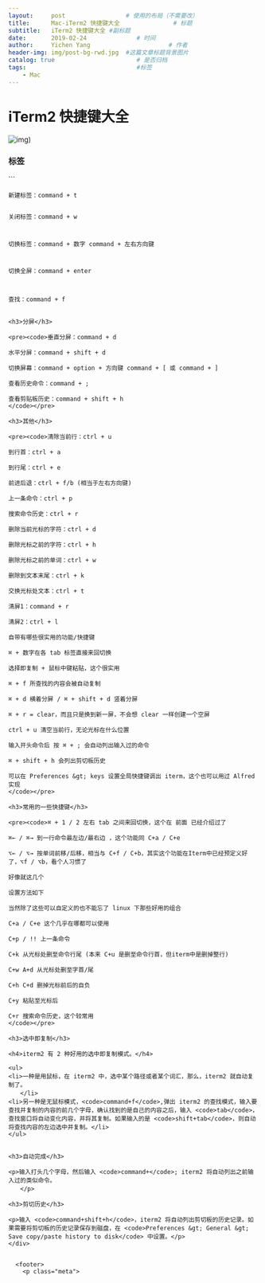 ```yaml
---
layout:     post                 # 使用的布局（不需要改）
title:      Mac-iTerm2 快捷键大全               # 标题 
subtitle:   iTerm2 快捷键大全 #副标题
date:       2019-02-24              # 时间
author:     Yichen Yang                      # 作者
header-img: img/post-bg-rwd.jpg  #这篇文章标题背景图片
catalog: true                       # 是否归档
tags:                               #标签
    - Mac
---
```

# iTerm2 快捷键大全
    
  </header>


<div class="entry-content"><p><img src="http://ww3.sinaimg.cn/mw690/78f9859egw1et95qq4cg8j20kt073aaq.jpg" alt="img" />)</p>

<!--More-->


<h3>标签</h3>
``` 
<pre><code>新建标签：command + t

关闭标签：command + w

切换标签：command + 数字 command + 左右方向键

切换全屏：command + enter

查找：command + f
</code></pre>
```
<h3>分屏</h3>

<pre><code>垂直分屏：command + d

水平分屏：command + shift + d

切换屏幕：command + option + 方向键 command + [ 或 command + ]

查看历史命令：command + ;

查看剪贴板历史：command + shift + h
</code></pre>

<h3>其他</h3>

<pre><code>清除当前行：ctrl + u

到行首：ctrl + a

到行尾：ctrl + e

前进后退：ctrl + f/b (相当于左右方向键)

上一条命令：ctrl + p

搜索命令历史：ctrl + r

删除当前光标的字符：ctrl + d

删除光标之前的字符：ctrl + h

删除光标之前的单词：ctrl + w

删除到文本末尾：ctrl + k

交换光标处文本：ctrl + t

清屏1：command + r

清屏2：ctrl + l

自带有哪些很实用的功能/快捷键

⌘ + 数字在各 tab 标签直接来回切换

选择即复制 + 鼠标中键粘贴，这个很实用

⌘ + f 所查找的内容会被自动复制

⌘ + d 横着分屏 / ⌘ + shift + d 竖着分屏

⌘ + r = clear，而且只是换到新一屏，不会想 clear 一样创建一个空屏

ctrl + u 清空当前行，无论光标在什么位置

输入开头命令后 按 ⌘ + ; 会自动列出输入过的命令

⌘ + shift + h 会列出剪切板历史

可以在 Preferences &gt; keys 设置全局快捷键调出 iterm，这个也可以用过 Alfred 实现
</code></pre>

<h3>常用的一些快捷键</h3>

<pre><code>⌘ + 1 / 2 左右 tab 之间来回切换，这个在 前面 已经介绍过了

⌘← / ⌘→ 到一行命令最左边/最右边 ，这个功能同 C+a / C+e

⌥← / ⌥→ 按单词前移/后移，相当与 C+f / C+b，其实这个功能在Iterm中已经预定义好了，⌥f / ⌥b，看个人习惯了

好像就这几个

设置方法如下

当然除了这些可以自定义的也不能忘了 linux 下那些好用的组合

C+a / C+e 这个几乎在哪都可以使用

C+p / !! 上一条命令

C+k 从光标处删至命令行尾 (本来 C+u 是删至命令行首，但iterm中是删掉整行)

C+w A+d 从光标处删至字首/尾

C+h C+d 删掉光标前后的自负

C+y 粘贴至光标后

C+r 搜索命令历史，这个较常用
</code></pre>

<h3>选中即复制</h3>

<h4>iterm2 有 2 种好用的选中即复制模式。</h4>

<ul>
<li>一种是用鼠标，在 iterm2 中，选中某个路径或者某个词汇，那么，iterm2 就自动复制了。
　　</li>
<li>另一种是无鼠标模式，<code>command+f</code>,弹出 iterm2 的查找模式，输入要查找并复制的内容的前几个字母，确认找到的是自己的内容之后，输入 <code>tab</code>，查找窗口将自动变化内容，并将其复制。如果输入的是 <code>shift+tab</code>，则自动将查找内容的左边选中并复制。</li>
</ul>


<h3>自动完成</h3>

<p>输入打头几个字母，然后输入 <code>command+</code>; iterm2 将自动列出之前输入过的类似命令。
　　</p>

<h3>剪切历史</h3>

<p>输入 <code>command+shift+h</code>，iterm2 将自动列出剪切板的历史记录。如果需要将剪切板的历史记录保存到磁盘，在 <code>Preferences &gt; General &gt; Save copy/paste history to disk</code> 中设置。</p>
</div>


  <footer>
    <p class="meta">
      
  



